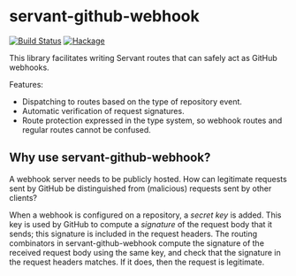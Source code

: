 servant-github-webhook
======================

[![Build Status][badge-travis]][travis]
[![Hackage][badge-hackage]][hackage]

This library facilitates writing Servant routes that can safely act as GitHub
webhooks.

Features:

  * Dispatching to routes based on the type of repository event.
  * Automatic verification of request signatures.
  * Route protection expressed in the type system, so webhook routes and
    regular routes cannot be confused.

Why use servant-github-webhook?
-------------------------------

A webhook server needs to be publicly hosted. How can legitimate requests sent
by GitHub be distinguished from (malicious) requests sent by other clients?

When a webhook is configured on a repository, a *secret key* is added. This key
is used by GitHub to compute a *signature* of the request body that it sends;
this signature is included in the request headers. The routing combinators in
servant-github-webhook compute the signature of the received request body using
the same key, and check that the signature in the request headers matches. If
it does, then the request is legitimate.

[hackage]: https://hackage.haskell.org/package/servant-github-webhook
[badge-hackage]: https://img.shields.io/hackage/v/servant-github-webhook.svg
[travis]: https://travis-ci.org/tsani/servant-github-webhook?branch=master
[badge-travis]: https://travis-ci.org/tsani/servant-github-webhook.svg?branch=master
